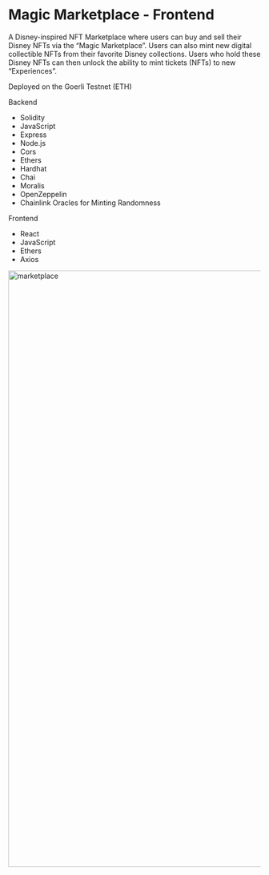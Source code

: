 # Magic Marketplace - Frontend

A Disney-inspired NFT Marketplace where users can buy and sell their Disney NFTs via the “Magic Marketplace”. Users can also mint new digital collectible NFTs from their favorite Disney collections. Users who hold these Disney NFTs can then unlock the ability to mint tickets (NFTs) to new “Experiences”.

Deployed on the Goerli Testnet (ETH)

Backend
- Solidity
- JavaScript
- Express
- Node.js
- Cors
- Ethers
- Hardhat
- Chai
- Moralis
- OpenZeppelin
- Chainlink Oracles for Minting Randomness

Frontend
- React
- JavaScript
- Ethers
- Axios


<img width="1191" alt="marketplace" src="https://user-images.githubusercontent.com/36863375/201813034-09cb58be-a585-4d18-af1e-ecee8d1e85f2.png">

